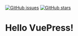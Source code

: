 
[![GitHub issues](https://img.shields.io/github/issues/tuojinhui/tuojinhui.github.io)](https://github.com/tuojinhui/tuojinhui.github.io/issues)
[![GitHub stars](https://img.shields.io/github/stars/tuojinhui/tuojinhui.github.io)](https://github.com/tuojinhui/tuojinhui.github.io/stargazers)

# Hello VuePress!
